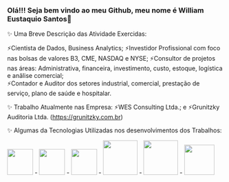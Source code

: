 ### Olá!!! Seja bem vindo ao meu Github, meu nome é William Eustaquio Santos👋

✨ Uma Breve Descrição das Atividade Exercidas:

   ⚡Cientista de Dados, Business Analytics; 
   ⚡Investidor Profissional com foco nas bolsas de valores B3, CME, NASDAQ e NYSE; 
   ⚡Consultor de projetos nas áreas:  Administrativa, financeira, investimento, custo, estoque, logística e anãlise comercial;  
   ⚡Contador e Auditor dos setores industrial, comercial, prestação de serviço, plano de saúde e hospitalar.

✨ Trabalho Atualmente nas Empresa: 
   ⚡WES Consulting Ltda.; e
   ⚡Grunitzky Auditoria Ltda. (https://grunitzky.com.br)

✨ Algumas da Tecnologias Utilizadas nos desenvolvimentos dos Trabalhos: 

   <img widt='60' height='60' src="https://cdn.jsdelivr.net/gh/devicons/devicon/icons/python/python-original-wordmark.svg" />  -  <img widt='60' height='60' src="https://cdn.jsdelivr.net/gh/devicons/devicon/icons/pandas/pandas-original-wordmark.svg" />  -  <img widt='60' height='60' src="https://cdn.jsdelivr.net/gh/devicons/devicon/icons/jupyter/jupyter-original-wordmark.svg" />  -  <img widt='50' height='80' src="https://cdn.jsdelivr.net/gh/devicons/devicon/icons/anaconda/anaconda-original-wordmark.svg" /> - <img widt='80' height='80' src="https://cdn.jsdelivr.net/gh/devicons/devicon/icons/mysql/mysql-original-wordmark.svg" /> - <img widt='100' height='70' src="https://cdn.jsdelivr.net/gh/devicons/devicon/icons/filezilla/filezilla-plain-wordmark.svg" /> 

<div style="display: inline">  
 
</div>
          

<!--
**WilliamESantos/WilliamESantos** is a ✨ _special_ ✨ repository because its `README.md` (this file) appears on your GitHub profile.

Here are some ideas to get you started:

![image](https://github.com/WilliamESantos/WilliamESantos/assets/133704736/10105271-f9b2-4fd8-932a-d1f76c770c6f)

- 🔭 I’m currently working on ...
- 🌱 I’m currently learning ...
- 👯 I’m looking to collaborate on ...
- 🤔 I’m looking for help with ...
- 💬 Ask me about ...
- 📫 How to reach me: ...
- 😄 Pronouns: ...
- ⚡ Fun fact: ...
-->
